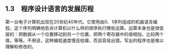 ## 1.3　程序设计语言的发展历程

第一台电子计算机出现在20世纪40年代。它使用由0、1序列组成的机器语言编程，这个序列明确地告诉计算机以什么样的顺序执行哪些运算。运算本身也是很低层的：把数据从一个位置移动到另一个位置，把两个寄存器中的值相加，比较两个值，等等。不用说，这种编程速度慢且枯燥，而且容易出错。写出的程序也是难以理解和修改的。